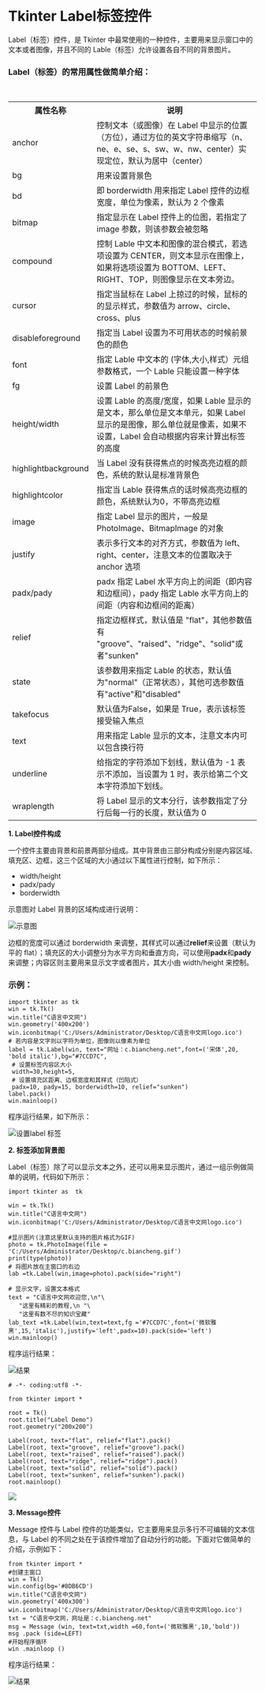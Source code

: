 # Tkinter Label标签控件 #

Label（标签）控件，是 Tkinter 中最常使用的一种控件，主要用来显示窗口中的文本或者图像，并且不同的 Lable（标签）允许设置各自不同的背景图片。

###  Label（标签）的常用属性做简单介绍： ###

<br />
<table>
<tbody>
<tr>
<th>
属性名称</th>
<th>
说明</th>
</tr>
<tr>
<td>
anchor</td>
<td>
控制文本（或图像）在 Label 中显示的位置（方位），通过方位的英文字符串缩写（n、ne、e、se、s、sw、w、nw、center）实现定位，默认为居中（center）</td>
</tr>
<tr>
<td>
bg</td>
<td>
用来设置背景色</td>
</tr>
<tr>
<td>
bd</td>
<td>
即 borderwidth 用来指定 Label 控件的边框宽度，单位为像素，默认为 2 个像素</td>
</tr>
<tr>
<td>
bitmap</td>
<td>
指定显示在 Label 控件上的位图，若指定了 image 参数，则该参数会被忽略</td>
</tr>
<tr>
<td>
compound</td>
<td>
控制 Lable 中文本和图像的混合模式，若选项设置为 CENTER，则文本显示在图像上，如果将选项设置为 BOTTOM、LEFT、RIGHT、TOP，则图像显示在文本旁边。</td>
</tr>
<tr>
<td>
cursor</td>
<td>
指定当鼠标在 Label 上掠过的时候，鼠标的的显示样式，参数值为 arrow、circle、cross、plus</td>
</tr>
<tr>
<td>
disableforeground</td>
<td>
指定当 Label 设置为不可用状态的时候前景色的颜色</td>
</tr>
<tr>
<td>
font</td>
<td>
指定 Lable 中文本的 (字体,大小,样式）元组参数格式，一个 Lable 只能设置一种字体</td>
</tr>
<tr>
<td>
fg</td>
<td>
设置 Label 的前景色</td>
</tr>
<tr>
<td>
height/width</td>
<td>
设置 Lable 的高度/宽度，如果 Lable 显示的是文本，那么单位是文本单元，如果 Label 显示的是图像，那么单位就是像素，如果不设置，Label 会自动根据内容来计算出标签的高度</td>
</tr>
<tr>
<td>
highlightbackground</td>
<td>
当 Label 没有获得焦点的时候高亮边框的颜色，系统的默认是标准背景色</td>
</tr>
<tr>
<td>
highlightcolor</td>
<td>
指定当 Lable 获得焦点的话时候高亮边框的颜色，系统默认为0，不带高亮边框</td>
</tr>
<tr>
<td>
image</td>
<td>
指定 Label 显示的图片，一般是 PhotoImage、BitmapImage 的对象</td>
</tr>
<tr>
<td>
justify</td>
<td>
表示多行文本的对齐方式，参数值为&nbsp;left、right、center，注意文本的位置取决于 anchor 选项</td>
</tr>
<tr>
<td>
padx/pady</td>
<td>
padx 指定 Label 水平方向上的间距（即内容和边框间），pady 指定 Lable 水平方向上的间距（内容和边框间的距离）</td>
</tr>
<tr>
<td>
relief</td>
<td>
指定边框样式，默认值是 &quot;flat&quot;，其他参数值有 &quot;groove&quot;、&quot;raised&quot;、&quot;ridge&quot;、&quot;solid&quot;或者&quot;sunken&quot;</td>
</tr>
<tr>
<td>
state</td>
<td>
该参数用来指定 Lable 的状态，默认值为&quot;normal&quot;（正常状态），其他可选参数值有&quot;active&quot;和&quot;disabled&quot;</td>
</tr>
<tr>
<td>
takefocus</td>
<td>
默认值为False，如果是 True，表示该标签接受输入焦点</td>
</tr>
<tr>
<td>
text</td>
<td>
用来指定 Lable 显示的文本，注意文本内可以包含换行符</td>
</tr>
<tr>
<td>
underline</td>
<td>
给指定的字符添加下划线，默认值为 -1 表示不添加，当设置为 1 时，表示给第二个文本字符添加下划线。</td>
</tr>
<tr>
<td>
wraplength</td>
<td>
将 Label 显示的文本分行，该参数指定了分行后每一行的长度，默认值为 0</td>
</tr>
</tbody>
</table>



**1.  Label控件构成**

一个控件主要由背景和前景两部分组成。其中背景由三部分构成分别是内容区域、填充区、边框，这三个区域的大小通过以下属性进行控制，如下所示：

- width/height
- padx/pady
- borderwidth

示意图对 Label 背景的区域构成进行说明：

![示意图](http://c.biancheng.net/uploads/allimg/220105/1104134631-0.gif)

边框的宽度可以通过 borderwidth 来调整，其样式可以通过**relief**来设置（默认为平的 flat）；填充区的大小调整分为水平方向和垂直方向，可以使用**padx**和**pady**来调整；内容区则主要用来显示文字或者图片，其大小由 width/height 来控制。




### 示例： ###

    import tkinter as tk
    win = tk.Tk()
    win.title("C语言中文网")
    win.geometry('400x200')
    win.iconbitmap('C:/Users/Administrator/Desktop/C语言中文网logo.ico')
    # 若内容是文字则以字符为单位，图像则以像素为单位
    label = tk.Label(win, text="网址：c.biancheng.net",font=('宋体',20, 'bold italic'),bg="#7CCD7C",
     # 设置标签内容区大小
     width=30,height=5,
     # 设置填充区距离、边框宽度和其样式（凹陷式）
     padx=10, pady=15, borderwidth=10, relief="sunken")
    label.pack()
    win.mainloop()

程序运行结果，如下所示：

![设置label 标签](http://c.biancheng.net/uploads/allimg/220105/1104134F0-1.png)



**2. 标签添加背景图**


Label（标签）除了可以显示文本之外，还可以用来显示图片，通过一组示例做简单的说明，代码如下所示：

    import tkinter as  tk
    
    win = tk.Tk()
    win.title("C语言中文网")
    win.iconbitmap('C:/Users/Administrator/Desktop/C语言中文网logo.ico')
    
    #显示图片(注意这里默认支持的图片格式为GIF)
    photo = tk.PhotoImage(file = 'C:/Users/Administrator/Desktop/c.biancheng.gif')
    print(type(photo))
    # 将图片放在主窗口的右边
    lab =tk.Label(win,image=photo).pack(side="right")
    
    # 显示文字，设置文本格式
    text = "C语言中文网欢迎您,\n"\
       "这里有精彩的教程,\n "\
       "这里有数不尽的知识宝藏"
    lab_text =tk.Label(win,text=text,fg ='#7CCD7C',font=('微软雅黑',15,'italic'),justify='left',padx=10).pack(side='left')
    win.mainloop()

程序运行结果：

![结果](http://c.biancheng.net/uploads/allimg/220105/110413L59-2.gif)

	# -*- coding:utf8 -*-
	
	from tkinter import *
	
	root = Tk()
	root.title("Label Demo")
	root.geometry("200x200")
	
	Label(root, text="flat", relief="flat").pack()
	Label(root, text="groove", relief="groove").pack()
	Label(root, text="raised", relief="raised").pack()
	Label(root, text="ridge", relief="ridge").pack()
	Label(root, text="solid", relief="solid").pack()
	Label(root, text="sunken", relief="sunken").pack()
	root.mainloop()
![](https://img-blog.csdnimg.cn/20200516225801260.png)


**3. Message控件**

Message 控件与 Label 控件的功能类似，它主要用来显示多行不可编辑的文本信息，与 Label 的不同之处在于该控件增加了自动分行的功能。下面对它做简单的介绍，示例如下：

    from tkinter import *
    #创建主窗口
    win = Tk()
    win.config(bg='#8DB6CD')
    win.title("C语言中文网")
    win.geometry('400x300')
    win.iconbitmap('C:/Users/Administrator/Desktop/C语言中文网logo.ico')
    txt = "C语言中文网，网址是：c.biancheng.net"
    msg = Message (win, text=txt,width =60,font=('微软雅黑',10,'bold'))
    msg .pack (side=LEFT)
    #开始程序循环
    win .mainloop ()

程序运行结果：

![结果](http://c.biancheng.net/uploads/allimg/220105/1104134I1-3.gif)